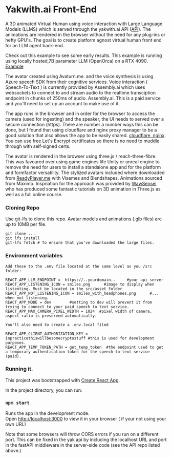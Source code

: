 # Yakwith.ai Front-End

A 3D animated Virtual Human using voice interaction with Large Language Models (LLMS) which is served through the yakwith.ai API ([API](https://github.com/mattma1970/yakwith.ai)). The animations are rendered in the browser without the need for any plug-ins or hefty GPU's. The goal is to create  platform agnost virtual human front end for an LLM agent back-end.

Check out this example to see some early results. This example is running using locally hosted,7B parameter LLM (OpenOrca) on a RTX 4090.
[Example](https://www.youtube.com/watch?v=pVYCfeJW7_A)

The avatar created using Avaturn.me.  and the voice synthesis is using Azure speech SDK from their cognitive services. Voice interaction ( Speech-To-Text ) is currently provided by Assembly.ai which uses websockets to connect to and stream audio to the realtime transciption endpoint in chunks of 250ms of audio. Assembly.ai. This is a paid service and you'll need to set up an account to make use of it.

The app runs in the browser and in order for the browser to access the camera (used for ingesting) and the speaker, the UI needs to served over a secure connection (https). There are number a number ways this can be done, but I found that using cloudflare and nginx proxy manager to be a good solution that also allows the app to be easily shared. [cloudflare, nginx](https://www.reddit.com/r/selfhosted/comments/icwvox/super_simple_cloudflare_and_nginx_proxy_manager/). You can use free Let's Encrypt certificates so there is no need to muddle through with self-signed certs.

The avatar is rendered in the browser using three.js / reach-three-fibre. This was favoured over using game engines life Unity or unreal engine to remove the need for users to install a standalone app and for the platform and formfactor versatility. The stylized avatars included where downloaded from [ReadyPlayer.me](https://readyplayer.me/) with Visemes and Blendshapes. Animations sourced from Maximo. Inspriation for the approach was provided by [WawSensei](https://www.youtube.com/c/WawaSensei) who has produced some fantastic tutorials on 3D animation in Three.js as well as a full online course. 

### Cloning Repo

Use git-lfs to clone this repo. Avatar models and animations (.glb files) are up to 10MB per file.

```
git clone ...
git lfs install
git-lfs fetch # To ensure that you've downloaded the large files.
```

### Environment variables

```
Add these to the .env file located at the same level as you /src folder:

REACT_APP_LLM_ENDPOINT =  https://..yourdomain..     #your api server
REACT_APP_LISTENING_ICON = smiles.png      #image to display when listenting. Must be located in the src/asset folder
REACT_APP_NOT_LISTENING_ICON = smiles_with_headphones.png      #... when not listening.
REACT_APP_MODE = dev        #setting to dev will prevent it from trying to connect to your paid speech to text service.
REACT_APP_MAX_CAMERA_PIXEL_WIDTH = 1024  #pixel width of camera, aspect ratio is preserved automatically.

You'll also need to create a .env.local filed

REACT_APP_CLIENT_AUTHORIZATION_KEY = inpracticethiswillbesomecryptostuff #this is used for development purposes. 
REACT_APP_TEMP_TOKEN_PATH = get_temp_token  #the endpoint used to get a temporary authentication token for the speech-to-text service (paid).

```

### Running it.

This project was bootstrapped with [Create React App](https://github.com/facebook/create-react-app).

In the project directory, you can run:

### `npm start`

Runs the app in the development mode.\
Open [http://localhost:3000](http://localhost:3000) to view it in your browser ( if your not using your own URL)

Note that some browsers will throw CORS errors if you run on a different port. This can be fixed in the yak api by including the localhost URL and port in the fastAPI middleware in the server-side code (see the API repo listed above.)

